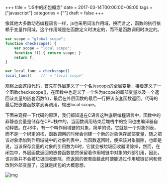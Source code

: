 +++
title = "JS中的闭包概念"
date = 2017-03-14T00:00:00+08:00
tags = ["javascript"]
categories = [""]
draft = false
+++

像其他大多数动态编程语言一样，js也采用词法作用域，换而言之，函数的执行依赖于变量作用域，这个作用域是在函数定义时决定的，而不是函数调用时决定的。

```javascript
var scope = "global scope";
function checkscope() {
    var scope = "local scope";
    function f() { return scope; }
    return f;
}

var local_func = checkscope()
local_func()    //  = "local scope"
```

观察上面这段代码，首先在外层定义了一个名为scope的全局变量，接着定义了一个函数checkscope()，在函数中也定义了一个名为scope的局部变量以及一个返回该变量的嵌套函数f()，最后在外层函数的最后一行把该嵌套函数返回。代码的最后把嵌套函数拿到再调用，输出local scope。

下面来窥探一下代码的原理，我们都知道在C语言这种底层编程语言中，函数中的非静态变量是储存在CPU栈中的，当函数调用结束后堆栈中的空间也由编译器自动释放。在JS中，有一个叫作用域链的对象，简单的说，它就是一个对象列表，而不是一个绑定的栈，函数调用的时候会创建一个新的对象保存局部变量，随之把该对象添加到作用域链中的对象列表中，当函数返回时，便把该对象删除，也即是说，当该保存变量的对象的引用数为0时，它就会被垃圾回收器清除掉，然而，在闭包中，外层函数返回的嵌套函数依然保留着作用域链中对象的外部引用，因此，该对象并不会被垃圾回收删除，而返回的嵌套函数此时便能通过作用域链访问和修改到外部变量了，这就是闭包的大概思想。

![img](https://image-1301539196.cos.ap-guangzhou.myqcloud.com/v2-538dd6e7e1df07fb712b7a44ae7468d0_1440w.jpg)
